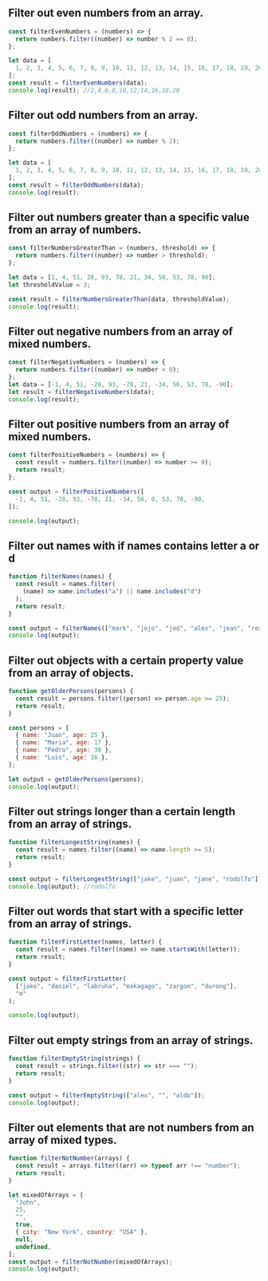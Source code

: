 ## Filter out even numbers from an array.

```js
const filterEvenNumbers = (numbers) => {
  return numbers.filter((number) => number % 2 == 0);
};

let data = [
  1, 2, 3, 4, 5, 6, 7, 8, 9, 10, 11, 12, 13, 14, 15, 16, 17, 18, 19, 20,
];
const result = filterEvenNumbers(data);
console.log(result); //2,4,6,8,10,12,14,16,18,20
```

## Filter out odd numbers from an array.

```js
const filterOddNumbers = (numbers) => {
  return numbers.filter((number) => number % 2);
};

let data = [
  1, 2, 3, 4, 5, 6, 7, 8, 9, 10, 11, 12, 13, 14, 15, 16, 17, 18, 19, 20,
];
const result = filterOddNumbers(data);
console.log(result);
```

## Filter out numbers greater than a specific value from an array of numbers.

```js
const filterNumbersGreaterThan = (numbers, threshold) => {
  return numbers.filter((number) => number > threshold);
};

let data = [1, 4, 51, 28, 93, 78, 21, 34, 56, 53, 78, 90];
let thresholdValue = 3;

const result = filterNumbersGreaterThan(data, thresholdValue);
console.log(result);
```

## Filter out negative numbers from an array of mixed numbers.

```js
const filterNegativeNumbers = (numbers) => {
  return numbers.filter((number) => number < 0);
};
let data = [-1, 4, 51, -28, 93, -78, 21, -34, 56, 53, 78, -90];
let result = filterNegativeNumbers(data);
console.log(result);
```

## Filter out positive numbers from an array of mixed numbers.

```js
const filterPositiveNumbers = (numbers) => {
  const result = numbers.filter((number) => number >= 0);
  return result;
};

const output = filterPositiveNumbers([
  -1, 4, 51, -28, 93, -78, 21, -34, 56, 0, 53, 78, -90,
]);

console.log(output);
```

## Filter out names with if names contains letter a or d

```js
function filterNames(names) {
  const result = names.filter(
    (name) => name.includes("a") || name.includes("d")
  );
  return result;
}

const output = filterNames(["mark", "jojo", "jed", "alex", "jean", "roxas"]);
console.log(output);
```

## Filter out objects with a certain property value from an array of objects.

```js
function getOlderPersons(persons) {
  const result = persons.filter((person) => person.age >= 25);
  return result;
}

const persons = [
  { name: "Juan", age: 25 },
  { name: "Maria", age: 17 },
  { name: "Pedro", age: 30 },
  { name: "Luis", age: 16 },
];

let output = getOlderPersons(persons);
console.log(output);
```

## Filter out strings longer than a certain length from an array of strings.

```js
function filterLongestString(names) {
  const result = names.filter((name) => name.length >= 5);
  return result;
}

const output = filterLongestString(["jake", "juan", "jane", "rodolfo"]);
console.log(output); //rodolfo
```

## Filter out words that start with a specific letter from an array of strings.

```js
function filterFirstLetter(names, letter) {
  const result = names.filter((name) => name.startsWith(letter));
  return result;
}

const output = filterFirstLetter(
  ["jake", "daniel", "labruha", "makagago", "zargon", "durong"],
  "m"
);

console.log(output);
```

## Filter out empty strings from an array of strings.

```js
function filterEmptyString(strings) {
  const result = strings.filter((str) => str === "");
  return result;
}

const output = filterEmptyString(["alex", "", "aldo"]);
console.log(output);
```

## Filter out elements that are not numbers from an array of mixed types.

```js
function filterNotNumber(arrays) {
  const result = arrays.filter((arr) => typeof arr !== "number");
  return result;
}

let mixedOfArrays = [
  "John",
  25,
  "",
  true,
  { city: "New York", country: "USA" },
  null,
  undefined,
];
const output = filterNotNumber(mixedOfArrays);
console.log(output);
```
